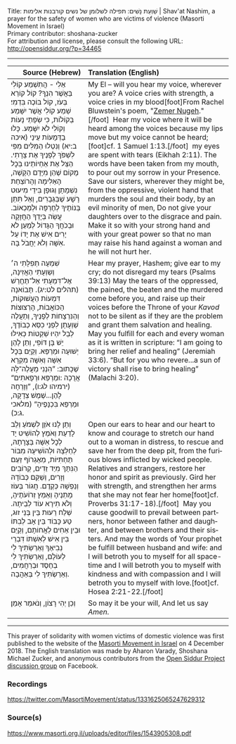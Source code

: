 <html>
<head></head>
<body>
Title: שַׁוְעַת נָשִׁים: תפילה לשלומן של נשים קורבנות אלימות | Shav'at Nashim, a prayer for the safety of women who are victims of violence (Masorti Movement in Israel)<br />
Primary contributor: shoshana-zucker<br />
For attribution and license, please consult the following URL: <a href="http://opensiddur.org/?p=34465">http://opensiddur.org/?p=34465</a>
<p />
<hr />

<table style="margin-left: auto;margin-right: auto;" class="draggable">
<thead><tr><th id="x" style="text-align: right;">Source (Hebrew)</th><th style="text-align: left;">Translation (English)</th></tr></thead>
<tbody>
<tr><td style="vertical-align:top;">
<div class="liturgy" lang="he">
אֵלִי - הֲתִשְׁמַע קוֹלִי בַּאֲשֶׁר הִנְךָ? 
קוֹל קוֹרֵא בְּעֹז, קוֹל בּוֹכֶה בִּדְמִי׃ 
שְׁמַע קוֹלִי אֲשֶׁר יִשָּׁמַע בְּקוֹלוֹת, 
כִּי שְׂפָתַי נָעוֹת וְקוֹלִי לֹא יִשָּׁמַע. 
כָּלוּ בַדְּמָעוֹת עֵינַי <span class="citation">(איכה ב:יא)</span> 
וְנִטְלוּ הַמִּלִּים מִפִּי 
לִשְׁפֹּךְ לְפָנֶיךָ אֶת צָרָתִי. 
הַצֵּל אֶת אַחְיוֹתֵינוּ בְּכׇל מָקוֹם 
שֶׁהֵן מִיָּדָם הַקָּשָׁה, 
הָאַלִּימָה וְהָרוֹצַחַת נִשְׁמָתָן וְגוּפָן 
בִּידֵי מִיעוּט רָשָׁע שֶׁבַּגְּבָרִים, 
וְאַל תִּתֵּן בְּנוֹתֶיךָ לְחֶרְפָּה וּלְמַכְאוֹב. 
עֲשֵׂה בְּיָדְךָ הַחֲזָקָה וּבְכֹחֲךָ הַגָּדוֹל 
לְמַעַן לֹא יָרִים אִישׁ אֶת יָדוֹ עַל אִשָּׁה 
וְלֹא יַחֲבֹל בָּה.
</span></div></td>
 
<td style="vertical-align:top;">
<div class="english" lang="en">
My El – will you hear my voice, wherever you are? 
A voice cries with strength, a voice cries in my blood[foot]From Rachel Bluwstein's poem, "<a href="https://benyehuda.org/read/4548">Zemer Nugeh</a>."[/foot]&nbsp;
Hear my voice where it will be heard among the voices 
because my lips move but my voice cannot be heard;[foot]cf. 1 Samuel 1:13.[/foot]&nbsp;
my eyes are spent with tears <span class="citation">(Eikhah 2:11)</span>.
The words have been taken from my mouth, 
to pour out my sorrow in your Presence. 
Save our sisters, wherever they might be, 
from the oppressive, violent hand 
that murders the soul and their body, 
by an evil minority of men, 
Do not give your daughters over to the disgrace and pain.
Make it so with your strong hand and with your great power
so that no man may raise his hand against a woman
and he will not hurt her.
</div></td></tr>


<tr><td style="vertical-align:top;">
<div class="liturgy" lang="he">
שִׁמְעָה תְפִלָּתִי ה׳ וְשַוְעָתִי הַאֲזִינָה, 
אֶל־דִּמְעָתִי אַל־תֶּחֱרַשׁ <span class="citation">(תהלים לט:יג)</span>. 
תָּבוֹאנָה דִּמְעוֹת הַעֲשׁוּקוֹת, 
הַכּוֹאֲבוֹת, הָרְצוּצוֹת וְהַנִּרְצָחוֹת לְפָנֶיךָ, 
וְתַעֲלֶה שַׁוְעָתָן לִפְנֵי כִסֵּא כְבוֹדֶךָ, 
לְבַל יִהְיוּ שְׁקֵטוֹת כְּאִילּוּ יֵשׁ בָּן דּוֹפִי, 
וְתֵן לָהֶן יְשׁוּעָה וּמַרְפֵּא. 
וְקַיֵּם בְּכׇל אִשָּׁה וְאִשָּׁה מִקְרָא שֶׁכָּתוּב: 
”הִנְנִי מַעֲלֶה־לָּהּ אֲרֻכָה :וּמַרְפֵּא וּרְפָאתִים“ <span class="citation">(ירמיהו לג:ו)</span>, 
”וְזָרְחָה לָהֶן...שֶׁמֶשׁ צְדָקָה, וּמַרְפֵּא בִּכְנָפֶיהָ“ <span class="citation">(מלאכי ג:כ)</span>.
</span></div></td>
 
<td style="vertical-align:top;">
<div class="english" lang="en">
Hear my prayer, Hashem; give ear to my cry; 
do not disregard my tears <span class="citation">(Psalms 39:13)</span>
May the tears of the oppressed, 
the pained, the beaten and the murdered come before you,
and raise up their voices before the Throne of your <em>Kavod</em>
not to be silent as if they are the problem 
and grant them salvation and healing.
May you fulfill for each and every woman as it is written in scripture:
“I am going to bring her relief and healing” <span class="citation">(Jeremiah 33:6)</span>.
“But for you who revere...a sun of victory shall rise to bring healing” <span class="citation">(Malachi 3:20)</span>.
</div></td></tr>


<tr><td style="vertical-align:top;">
<div class="liturgy" lang="he">
וְתֵן לָנוּ אֹזֶן לִשְׁמֹעַ וְלֵב לָדַעַת 
וְאֹמֶץ לְהוֹשִׁיט יָד לְכׇל אִשָּׁה בְּצָרָתָהּ, 
לְחַלְּצָהּ וּלְהוֹשִׁיעָהּ מִבּוֹר תַּחְתִּיּוֹת, 
מֵאֶגְרוֹף זַעַם הַנִּתָּךְ מִיַּד זֵדִים, 
קְרוֹבִים וְזָרִים, 
וְשַׁקֵּם כְּבוֹדָהּ וְנַפְשָׁהּ כְּקֶדֶם. 
חֲגוֹר בְּעוֹז מָתְנֶיהָ וְאַמֵּץ זְרוֹעֹתֶיהָ, 
וְלֹא תִירָא עוֹד לְבֵיתָהּ. 
שְׁלַח רֵעוּת בֵּין בְּנֵי זוּג, 
טַע כָּבוֹד בֵּין אָב לְבִתּוֹ 
וּבֵין אַחִים לַאֲחוֹתָם, 
וְקַיֵּם בֵּין אִישׁ לְאִשְׁתּוֹ דִּבְרֵי נְבִיאֶךָ 
וְאֵרַשְׂתִּיךְ לִי לְעוֹלָם, 
וְאֵרַשְׂתִּיךְ לִי בְחֶסֶד וּבְרַחֲמִים, 
וְאֵרַשְׂתִּיךְ לִי בְּאַהֲבָה.
</span></div></td>
 
<td style="vertical-align:top;">
<div class="english" lang="en">
Open our ears to hear and our heart to know
and courage to stretch our hand out to a woman in distress,
to rescue and save her from the deep pit,
from the furious blows inflicted by wicked people. 
Relatives and strangers,
restore her honor and spirit as previously.
Gird her with strength, and strengthen her arms 
that she may not fear her home[foot]cf. Proverbs 31:17-18).[/foot]&nbsp;
May you cause goodwill to prevail between partners,
honor between father and daughter, 
and between brothers and their sisters.
And may the words of Your prophet be fulfill between husband and wife:
and I will betroth you to myself for all space-time
and I will betroth you to myself with kindness and with compassion
and I will betroth you to myself with love.[foot]cf. Hosea 2:21-22.[/foot]
</div></td></tr>


<tr><td style="vertical-align:top;">
<div class="liturgy" lang="he">
וְכֵן יְהִי רָצוֹן, 
וְנֹאמַר אָמֵן׃
</span></div></td>
 
<td style="vertical-align:top;">
<div class="english" lang="en">
So may it be your will,
And let us say <em>Amen</em>.
</div></td></tr>
</tbody></table>

<hr />

This prayer of solidarity with women victims of domestic violence was first published to the website of the <a href="https://www.masorti.org.il/shavatnashim">Masorti Movement in Israel</a> on 4 December 2018. The English translation was made by Aharon Varady, Shoshana Michael Zucker, and anonymous contributors from the <a href="https://facebook.com/groups/opensiddur">Open Siddur Project discussion group</a> on Facebook.

<h3>Recordings</h3>

https://twitter.com/MasortiMovement/status/1331625065247629312

<h3>Source(s)</h3>

https://www.masorti.org.il/uploads/editor/files/1543905308.pdf



&nbsp;
</body>
</html>